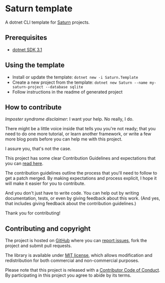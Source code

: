 # Saturn template

A dotnet CLI template for [Saturn](https://github.com/Krzysztof-Cieslak/Saturn) projects.


## Prerequisites

* [dotnet SDK 3.1](https://dotnet.microsoft.com/download/dotnet-core/3.1)

## Using the template

* Install or update the template: `dotnet new -i Saturn.Template`
* Create a new project from the template: `dotnet new Saturn --name my-saturn-project --database sqlite`
* Follow instructions in the readme of generated project


## How to contribute

*Imposter syndrome disclaimer*: I want your help. No really, I do.

There might be a little voice inside that tells you you're not ready; that you need to do one more tutorial, or learn another framework, or write a few more blog posts before you can help me with this project.

I assure you, that's not the case.

This project has some clear Contribution Guidelines and expectations that you can [read here](https://github.com/Krzysztof-Cieslak/Saturn.Template/blob/master/CONTRIBUTING.md).

The contribution guidelines outline the process that you'll need to follow to get a patch merged. By making expectations and process explicit, I hope it will make it easier for you to contribute.

And you don't just have to write code. You can help out by writing documentation, tests, or even by giving feedback about this work. (And yes, that includes giving feedback about the contribution guidelines.)

Thank you for contributing!


## Contributing and copyright

The project is hosted on [GitHub](https://github.com/Krzysztof-Cieslak/Saturn.Template) where you can [report issues](https://github.com/Krzysztof-Cieslak/Saturn.Template/issues), fork
the project and submit pull requests.

The library is available under [MIT license](https://github.com/Krzysztof-Cieslak/Saturn.Template/blob/master/LICENSE.md), which allows modification and redistribution for both commercial and non-commercial purposes.

Please note that this project is released with a [Contributor Code of Conduct](CODE_OF_CONDUCT.md). By participating in this project you agree to abide by its terms.
